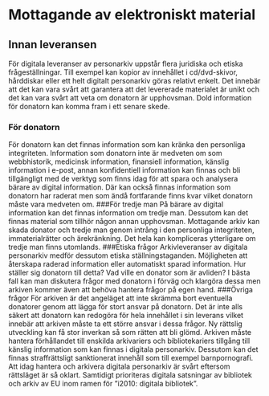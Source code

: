 # Mottagande av elektroniskt material

## Innan leveransen
För digitala leveranser av personarkiv uppstår flera juridiska och etiska frågeställningar. Till exempel kan kopior av innehållet i cd/dvd-skivor, hårddiskar eller ett helt digitalt personarkiv göras relativt enkelt. Det innebär att det kan vara svårt att garantera att det levererade materialet är unikt och det kan vara svårt att veta om donatorn är upphovsman. Dold information för donatorn kan komma fram i ett senare skede. 

### För donatorn
För donatorn kan det finnas information som kan kränka den personliga integriteten.
Information som donatorn inte är medveten om som webbhistorik, medicinsk information, finansiell information, känslig information i e-post, annan konfidentiell information kan finnas och bli tillgängligt med de verktyg som finns idag för att spara och analysera bärare av digital information.
Där kan också finnas information som donatorn har raderat men som ändå fortfarande finns kvar vilket donatorn måste vara medveten om.
###För tredje man
På bärare av digital information kan det finnas information om tredje man. Dessutom kan det finnas material som tillhör någon annan upphovsman.
Mottagande arkiv kan skada donator och tredje man genom intrång i den personliga integriteten, immaterialrätter och ärekränkning. Det hela kan kompliceras ytterligare om tredje man finns utomlands.
###Etiska frågor
Arkivleveranser av digitala personarkiv medför dessutom etiska ställningstaganden.
Möjligheten att återskapa raderad information eller automatiskt sparad information. Hur ställer sig donatorn till detta? Vad ville en donator som är avliden? 
I bästa fall kan man diskutera frågor med donatorn i förväg och klargöra dessa men arkiven kommer även att behöva hantera frågor på egen hand.
###Övriga frågor
För arkiven är det angeläget att inte skrämma bort eventuella donatorer genom att lägga för stort ansvar på donatorn. Det är inte alls säkert att donatorn kan redogöra för hela innehållet i sin leverans vilket innebär att arkiven måste ta ett större ansvar i dessa frågor.
Ny rättslig utveckling kan få stor inverkan så som rätten att bli glömd.
Arkiven måste hantera förhållandet till enskilda arkivariers och bibliotekariers tillgång till känslig information som kan finnas i digitala personarkiv. 
Dessutom kan det finnas straffrättsligt sanktionerat innehåll som till exempel barnpornografi.
Att idag hantera och arkivera digitala personarkiv är svårt eftersom rättsläget är så oklart. Samtidigt prioriteras digitala satsningar av bibliotek och arkiv av EU inom ramen för ”i2010: digitala bibliotek”.
